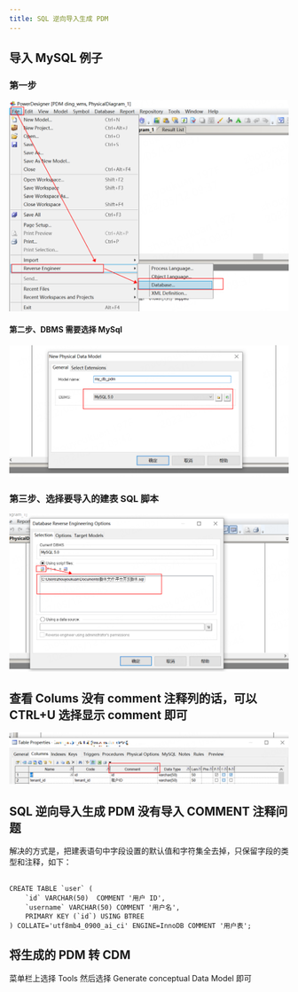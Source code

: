```yaml
---
title: SQL 逆向导入生成 PDM
---
```

## 导入 MySQL 例子

### 第一步
![SQL逆向生成PMD步骤-01](/images/SQL逆向生成PMD步骤-1.png)

#### 第二步、DBMS 需要选择 MySql

![SQL逆向生成PMD步骤-02](/images/SQL逆向生成PMD步骤-2.png)

### 第三步、选择要导入的建表 SQL 脚本

![SQL逆向生成PMD步骤-03](/images/SQL逆向生成PMD步骤-3.png)

## 查看 Colums 没有 comment 注释列的话，可以 CTRL+U 选择显示 comment 即可
![SQL逆向生成PMD步骤-04](/images/SQL逆向生成PMD步骤-4.png)

## SQL 逆向导入生成 PDM 没有导入 COMMENT 注释问题

解决的方式是，把建表语句中字段设置的默认值和字符集全去掉，只保留字段的类型和注释，如下：

```

CREATE TABLE `user` (
	`id` VARCHAR(50)  COMMENT '用户 ID',
	`username` VARCHAR(50) COMMENT '用户名',
    PRIMARY KEY (`id`) USING BTREE
) COLLATE='utf8mb4_0900_ai_ci' ENGINE=InnoDB COMMENT '用户表';

```

## 将生成的 PDM 转 CDM

菜单栏上选择 Tools 然后选择 Generate conceptual Data Model 即可